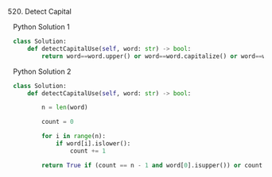 520. Detect Capital

Python Solution 1
```python
class Solution:
    def detectCapitalUse(self, word: str) -> bool:
        return word==word.upper() or word==word.capitalize() or word==word.lower()
```

Python Solution 2
```python
class Solution:
    def detectCapitalUse(self, word: str) -> bool:

        n = len(word)

        count = 0

        for i in range(n):
            if word[i].islower():
                count += 1

        return True if (count == n - 1 and word[0].isupper()) or count == 0 or count == n else False
```
